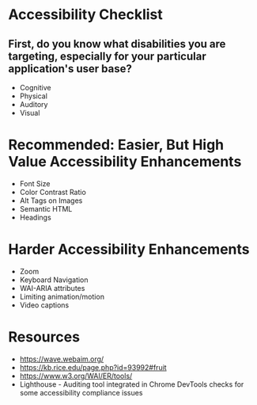 # Accessibility Checklist

## First, do you know what disabilities you are targeting, especially for your particular application's user base?

* Cognitive
* Physical
* Auditory
* Visual

# Recommended: Easier, But High Value Accessibility Enhancements

* Font Size
* Color Contrast Ratio
* Alt Tags on Images
* Semantic HTML
* Headings

# Harder Accessibility Enhancements

* Zoom
* Keyboard Navigation
* WAI-ARIA attributes
* Limiting animation/motion
* Video captions

# Resources

* https://wave.webaim.org/
* https://kb.rice.edu/page.php?id=93992#fruit
* https://www.w3.org/WAI/ER/tools/
* Lighthouse - Auditing tool integrated in Chrome DevTools checks for some accessibility compliance issues
